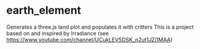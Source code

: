 # earth_element
Generates a three.js land plot and populates it with critters
This is a project based on and inspired by Irradiance (see https://www.youtube.com/channel/UCukLEV5DSK_n2ut1JZi1MAA)
